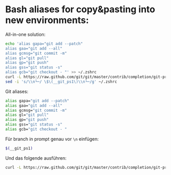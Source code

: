 # Bash aliases for copy&pasting into new environments:
All-in-one solution:
```bash
echo 'alias gapa="git add --patch"
alias gaa="git add --all"
alias gcmsg="git commit -m"
alias gl="git pull"
alias gp="git push"
alias gss="git status -s"
alias gcb="git checkout - "' >> ~/.zshrc
curl -L https://raw.github.com/git/git/master/contrib/completion/git-prompt.sh >> ~/.zshrc
sed -i 's/\\n└─/ \$\(__git_ps1\)\\n└─/g' ~/.zshrc
```

Git aliases:
```bash
alias gapa="git add --patch"
alias gaa="git add --all"
alias gcmsg="git commit -m"
alias gl="git pull"
alias gp="git push"
alias gss="git status -s"
alias gcb="git checkout - "
```

Für branch in prompt genau vor `\n` einfügen:
```bash
$(__git_ps1)
```
Und das folgende ausführen:
```bash
curl -L https://raw.github.com/git/git/master/contrib/completion/git-prompt.sh >> ~/.zshrc
```
